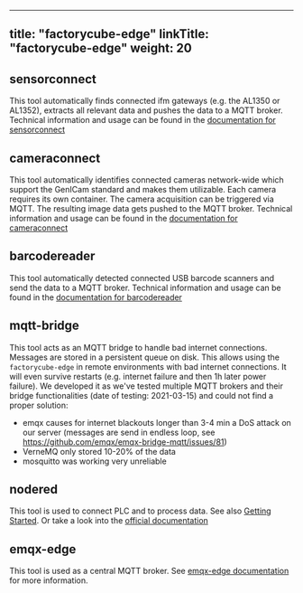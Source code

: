 
---
title: "factorycube-edge"
linkTitle: "factorycube-edge"
weight: 20
---

## sensorconnect

This tool automatically finds connected ifm gateways (e.g. the AL1350 or AL1352), extracts all relevant data and pushes the data to a MQTT broker. Technical information and usage can be found in the [documentation for sensorconnect](sensorconnect)

## cameraconnect

This tool automatically identifies connected cameras network-wide which support the GenICam standard and makes them utilizable. Each camera requires its own container. The camera acquisition can be triggered via MQTT. The resulting image data gets pushed to the MQTT broker. Technical information and usage can be found in the [documentation for cameraconnect](cameraconnect)

## barcodereader

This tool automatically detected connected USB barcode scanners and send the data to a MQTT broker. Technical information and usage can be found in the [documentation for barcodereader](barcodereader)

## mqtt-bridge

This tool acts as an MQTT bridge to handle bad internet connections. Messages are stored in a persistent queue on disk. This allows using the `factorycube-edge` in remote environments with bad internet connections. It will even survive restarts (e.g. internet failure and then 1h later power failure). We developed it as we've tested multiple MQTT brokers and their bridge functionalities (date of testing: 2021-03-15) and could not find a proper solution:

- emqx causes for internet blackouts longer than 3-4 min a DoS attack on our server (messages are send in endless loop, see https://github.com/emqx/emqx-bridge-mqtt/issues/81)
- VerneMQ only stored 10-20% of the data
- mosquitto was working very unreliable

## nodered

This tool is used to connect PLC and to process data. See also [Getting Started](../../getting-started/connecting-machines-creating-dashboards). Or take a look into the [official documentation](www.nodered.org/docs)

## emqx-edge

This tool is used as a central MQTT broker. See [emqx-edge documentation](https://docs.emqx.io/en/edge/latest/) for more information.
